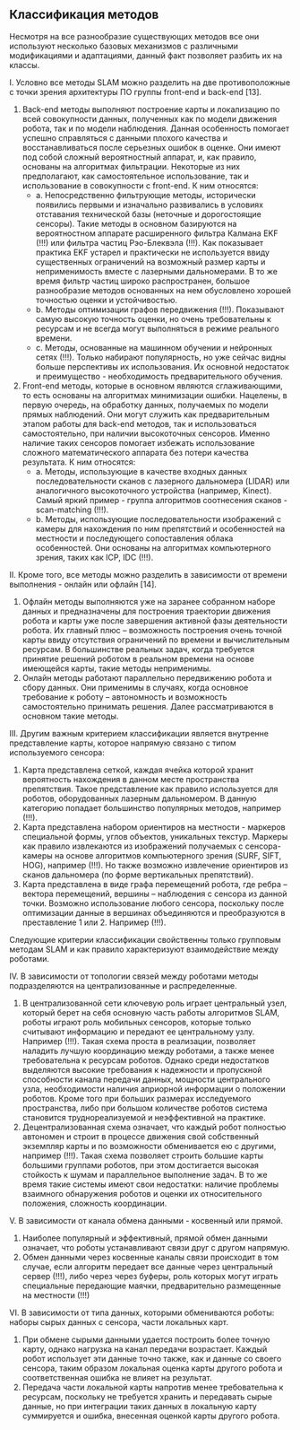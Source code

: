 ## Классификация методов

Несмотря на все разнообразие существующих методов все они используют несколько базовых механизмов с различными модификациями и адаптациями, данный факт позволяет разбить их на классы. 

I. Условно все методы SLAM можно разделить на две противоположные с точки зрения архитектуры ПО группы front-end и back-end [13]. 
   1. Back-end методы выполняют построение карты и локализацию по всей совокупности данных, полученных как по модели движения робота, так и по модели наблюдения. Данная особенность помогает успешно справляться с данными плохого качества и восстанавливаться после серьезных ошибок в оценке. Они имеют под собой сложный вероятностный аппарат, и, как правило, основаны на алгоритмах фильтрации. Некоторые из них предполагают, как самостоятельное использование, так и использование в совокупности с front-end. К ним относятся:
      * a. Непосредственно фильтрующие методы, исторически появились первыми и изначально развивались в условиях отставания технической базы (неточные и дорогостоящие сенсоры). Такие методы в основном базируются на вероятностном аппарате расширенного фильтра Калмана EKF (!!!) или фильтра частиц Рэо-Блеквэла (!!!). Как показывает практика EKF устарел и практически не используется ввиду существенных ограничений на возможный размер карты и неприменимость вместе с лазерными дальномерами. В то же время фильтр частиц широко распространен, большое разнообразие методов основанных на нем обусловлено хорошей точностью оценки и устойчивостью.
      * b. Методы оптимизации графов передвижения (!!!). Показывают самую высокую точность оценки, но очень требовательны к ресурсам и не всегда могут выполняться в режиме реального времени.
      * c. Методы, основанные на машинном обучении и нейронных сетях (!!!). Только набирают популярность, но уже сейчас видны больше перспективы их использования. Их основной недостаток и преимущество - необходимость предварительного обучения.
   2. Front-end методы, которые в основном являются сглаживающими, то есть основаны на алгоритмах минимизации ошибки. Нацелены, в первую очередь, на обработку данных, получаемых по модели прямых наблюдений. Они могут служить как предварительным этапом работы для back-end методов, так и использоваться самостоятельно, при наличии высокоточных сенсоров. Именно наличие таких сенсоров помогает избежать использование сложного математического аппарата без потери качества результата. К ним относятся:
      * a. Методы, использующие в качестве входных данных последовательности сканов с лазерного дальномера (LIDAR) или аналогичного высокоточного устройства (например, Kinect). Самый яркий пример - группа алгоритмов соотнесения сканов - scan-matching (!!!).
      * b. Методы, использующие последовательности изображений с камеры для нахождения по ним препятствий и особенностей на местности и последующего сопоставления облака особенностей. Они основаны на алгоритмах компьютерного зрения, таких как ICP, IDC (!!!).

II. Кроме того, все методы можно разделить в зависимости от времени выполнения - онлайн или офлайн [14]. 
   1. Офлайн методы выполняются уже на заранее собранном наборе данных и предназначены для построения траектории движения робота и карты уже после завершения активной фазы деятельности робота. Их главный плюс – возможность построения очень точной карты ввиду отсутствия ограничений по времени и вычислительным ресурсам. В большинстве реальных задач, когда требуется принятие решений роботом в реальном времени на основе имеющейся карты, такие методы неприменимы. 
   2. Онлайн методы работают параллельно передвижению робота и сбору данных. Они применимы в случаях, когда основное требование к роботу – автономность и возможность самостоятельно принимать решения. Далее рассматриваются в основном такие методы.

III. Другим важным критерием классификации является внутренне представление карты, которое напрямую связано с типом используемого сенсора:
   1. Карта представлена сеткой, каждая ячейка которой хранит вероятность нахождения в данном месте пространства препятствия. Такое представление как правило используется для роботов, оборудованных лазерным дальномером. В данную категорию попадает большинство популярных методов, например (!!!).
   2. Карта представлена набором ориентиров на местности - маркеров специальной формы, углов объектов, уникальных текстур. Маркеры как правило извлекаются из изображений получаемых с сенсора-камеры на основе алгоритмов компьютерного зрения (SURF, SIFT, HOG), например (!!!). Но также возможно извлечение ориентиров из сканов дальномера (по форме вертикальных препятствий). 
   3. Карта представлена в виде графа перемещений робота, где ребра – вектора перемещений, вершины – наблюдения c сенсора из данной точки. Возможно использование любого сенсора, поскольку после оптимизации данные в вершинах объединяются и преобразуются в преставление 1 или 2. Например (!!!).
 
Следующие критерии классификации свойственны только групповым методам SLAM и как правило характеризуют взаимодействие между роботами.
 
IV. В зависимости от топологии связей между роботами методы подразделяются на централизованные и распределенные.  
   1. В централизованной сети ключевую роль играет центральный узел, который берет на себя основную часть работы алгоритмов SLAM, роботы играют роль мобильных сенсоров, которые только считывают информацию и передают ее центральному узлу. Например (!!!). Такая схема проста в реализации, позволяет наладить лучшую координацию между роботами, а также менее требовательна к ресурсам роботов. Однако среди недостатков выделяются высокие требования к надежности и пропускной способности канала передачи данных, мощности центрального узла, необходимости наличия априорной информации о положении роботов. Кроме того при больших размерах исследуемого пространства, либо при большом количестве роботов система становится труднореализуемой и неэффективной на практике.
   2. Децентрализованная схема означает, что каждый робот полностью автономен и строит в процессе движения свой собственный экземпляр карты и по возможности обменивается ею с другими, например (!!!). Такая схема позволяет строить большие карты большими группами роботов, при этом достигается высокая стойкость к шумам и параллельное выполнение задач. В то же время такие системы имеют свои недостатки: наличие проблемы взаимного обнаружения роботов и оценки их относительного положения, сложность координации.

V. В зависимости от канала обмена данными - косвенный или прямой. 
   1. Наиболее популярный и эффективный, прямой обмен данными означает, что роботы устанавливают связи друг с другом напрямую. 
   2. Обмен данными через косвенные каналы связи происходит в том случае, если алгоритм передает все данные через центральный сервер (!!!), либо через через буферы, роль которых могут играть специальные передающие маячки, предварительно размещенные на местности (!!!)

VI. В зависимости от типа данных, которыми обмениваются роботы: наборы сырых данных с сенсора, части локальных карт. 
   1. При обмене сырыми данными удается построить более точную карту, однако нагрузка на канал передачи возрастает. Каждый робот использует эти данные точно также, как и данные со своего сенсора, таким образом локальная оценка карты другого робота и соответственная ошибка не влияет на результат. 
   2. Передача части локальной карты напротив менее требовательна к ресурсам, поскольку не требуется хранить и передавать сырые данные, но при интеграции таких данных в локальную карту суммируется и ошибка, внесенная оценкой карты другого робота.